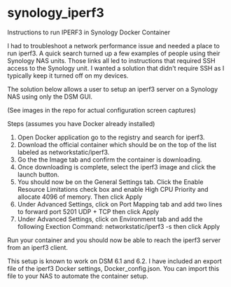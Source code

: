 # synology_iperf3
Instructions to run IPERF3 in Synology Docker Container

I had to troubleshoot a network performance issue and needed a place to run iperf3. A quick search turned up a few examples of people using their Synology NAS units. Those links all led to instructions that required SSH access to the Synology unit. I wanted a solution that didn't require SSH as I typically keep it turned off on my devices.

The solution below allows a user to setup an iperf3 server on a Synology NAS using only the DSM GUI.

(See images in the repo for actual configuration screen captures)

Steps (assumes you have Docker already installed)

1. Open Docker application go to the registry and search for iperf3. 
2. Download the official container which should be on the top of the list labeled as networkstatic/iperf3.
3. Go the the Image tab and confirm the container is downloading.
4. Once downloading is complete, select the iperf3 image and click the launch button.
5. You should now be on the General Settings tab. Click the Enable Resource Limitations check box and enable High CPU Priority and allocate 4096 of memory. Then click Apply
6. Under Advanced Settings, click on Port Mapping tab and add two lines to forward port 5201 UDP + TCP then click Apply
7. Under Advanced Settings, click on Environment tab and add the following Exection Command: networkstatic/iperf3 -s then click Apply

Run your container and you should now be able to reach the iperf3 server from an iperf3 client.

This setup is known to work on DSM 6.1 and 6.2. I have included an export file of the iperf3 Docker settings, Docker_config.json. You can import this file to your NAS to automate the container setup.
